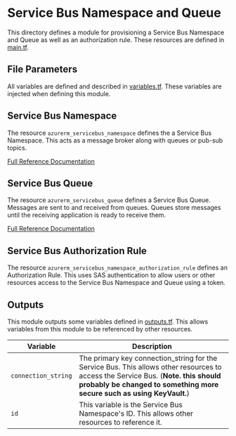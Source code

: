# Service Bus Namespace and Queue

This directory defines a module for provisioning a Service Bus Namespace and Queue as well as an authorization rule. These resources are defined in [main.tf](main.tf).

## File Parameters

All variables are defined and described in [variables.tf](variables.tf). These variables are injected when defining this module.

## Service Bus Namespace

The resource `azurerm_servicebus_namespace` defines the a Service Bus Namespace. This acts as a message broker along with queues or pub-sub topics.

[Full Reference Documentation](https://registry.terraform.io/providers/hashicorp/azurerm/latest/docs/resources/servicebus_namespace)

## Service Bus Queue

The resource `azurerm_servicebus_queue` defines a Service Bus Queue. Messages are sent to and received from queues. Queues store messages until the receiving application is ready to receive them.

[Full Reference Documentation](https://registry.terraform.io/providers/hashicorp/azurerm/latest/docs/resources/servicebus_queue)

## Service Bus Authorization Rule

The resource `azurerm_servicebus_namespace_authorization_rule` defines an Authorization Rule. This uses SAS authentication to allow users or other resources access to the Service Bus Namespace and Queue using a token.

## Outputs

This module outputs some variables defined in [outputs.tf](outputs.tf). This allows variables from this module to be referenced by other resources.

|Variable|Description|
|--------|-----------|
|`connection_string`|The primary key connection_string for the Service Bus. This allows other resources to access the Service Bus. (**Note. this should probably be changed to something more secure such as using KeyVault.**)|
| `id` | This variable is the Service Bus Namespace's ID. This allows other resources to reference it. |

